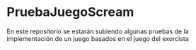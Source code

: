 # PruebaJuegoScream
En este repositorio se estarán subiendo algunas pruebas de la implementación de un juego basados en el juego del exorcista 
